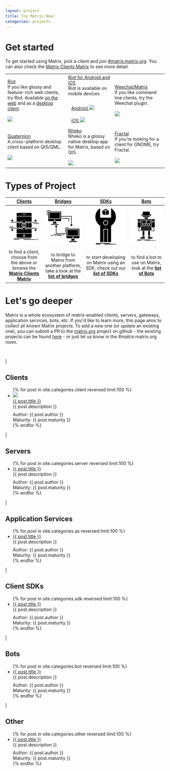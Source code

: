 ```yaml
---
layout: project
title: Try Matrix Now!
categories: projects
---
```

<script type="text/javascript">
jQuery(document).ready(($) => {
  {% assign maturities = '' | split: ',' %}
  {% assign languages = '' | split: ',' %}
  {% assign licenses = '' | split: ',' %}
  {% for post in site.categories.projects %}
    {% assign maturities = maturities | push: post.maturity %}
    {% assign languages = languages | push: post.language %}
    {% assign licenses = licenses | push: post.license %}
  {% endfor %}

  /* Populate types list */
  var types = [
    ['Clients', 'client'],
    ['Servers', 'server'],
    ['Application Services', 'as'],
    ['Client SDKs', 'sdk'],
    ['Bots', 'bot'],
    ['Other', 'other']];
  types.forEach(type => {
    var item = $('<div>');
    var checkboxId = 'chk-type-' + type[1];
    item.append(
      $('<input>')
        .attr('id', checkboxId)
        .attr('type', 'checkbox')
        .attr('checked', 'checked')
    );
    item.append($('<label>').attr('for', checkboxId).text(" " + type[0]));
    $("#types-list").append(item);
  });

  /* For each type, a click event */
  $("[id^=chk-type]").click(function(a) {
    var type = a.target.id.replace("chk-type-", "");
    checkVisibility($('li.project[data-type="' + type + '"]').toArray());
  });

  /* Populate maturities list */
  //var maturities =  "{{ maturities | uniq | join: "," }}".split(',');

  var maturities =  "Released,Stable,Late Beta,Beta,Early Beta,Late Alpha,Alpha,Early Alpha,No longer maintained".split(',');
  maturities.forEach((maturity => {
    if (maturity.length === 0) return;

    var item = $('<div>');
    var checkboxId = 'chk-maturity-' + maturity.replace(/ /g, '');

    var checkbox = $('<input>')
        .attr('id', checkboxId)
        .attr('type', 'checkbox');
    if (maturity !== "No longer maintained") { checkbox.attr('checked', 'checked'); };
    
    item.append(checkbox);
    item.append($('<label>').attr('for', checkboxId).text(" " + maturity.trim()))
    $("#maturities-list").append(item);
  }));

  /* For each maturity, a click event */
  $("[id^=chk-maturity]").click(function(a) {
    var maturity = a.target.id.replace("chk-maturity-", "");
    checkVisibility($('li.project[data-maturity="' + maturity + '"]').toArray());
  });

  /* Populate languages list */
  //var languages =  "{{ languages | uniq | join: "," }}".split(',');
  var languages =  ",C++/Qt/QML,Shell,JavaScript,Python,Kotlin,C++,Java,Perl,Go,Lisp,Lua,TypeScript,C#,Haxe,Rust,Swift,C++/Qt,PowerShell,Shell/Python,Playbook,Elixir,C,PHP,C#/Python,C++/QML".split(',');
  if (languages.indexOf("Unknown") === -1) languages.push("Unknown");
  languages.forEach((language => {
    if (language.length === 0) return;

    var item = $('<div>').addClass("item-language");
    var checkboxId = 'chk-language-' + language.replace(/ /g, '').replace(/\+/g, '-').replace(/\//g, '-').replace(/#/g, '-');
    item.append(
      $('<input>')
        .attr('id', checkboxId)
        .attr('type', 'checkbox')
        .attr('checked', 'checked')
    );
    item.append($('<label>').attr('for', checkboxId).text(" " + language.trim()))
    $("#languages-list").append(item);
  }));

  /* For each language, a click event */
  $("[id^=chk-language]").click(function(a) {
    var language = a.target.id.replace("chk-language-", "");
    checkVisibility($('li.project[data-language="' + language + '"]').toArray());
  });

  /* Populate licenses list */
  //var licenses =  "{{ licenses | uniq | join: "," }}".split(',');
  var licenses =  ",GPL3,AGPL3,Apache,Artistic2,MIT,CC0 1.0,Unknown,N/A,ISC,BSD,LGPL2.1".split(',');
  if (licenses.indexOf("Unknown") === -1) licenses.push("Unknown");
  licenses.forEach((license => {
    if (license.length === 0) return;

    var item = $('<div>');
    var checkboxId = 'chk-license-' + license.replace(/ /g, '').replace(/\//g, '-').replace(/\./g, '-');
    item.append(
      $('<input>')
        .attr('id', checkboxId)
        .attr('type', 'checkbox')
        .attr('checked', 'checked')
    );
    item.append($('<label>').attr('for', checkboxId).text(" " + license.trim()))
    $("#licenses-list").append(item);
  }));

  /* For each license, a click event */
  $("[id^=chk-license]").click(function(a) {
    var license = a.target.id.replace("chk-license-", "");
    checkVisibility($('li.project[data-license="' + license + '"]').toArray());
  });

  /* Missing data is classed as 'Unknown' for now */
  jQuery('li[data-language=""]').attr("data-language", "Unknown");
  jQuery('li[data-license=""]').attr("data-license", "Unknown");

  /* controls for the All/None selectors */
  $("#types-all").click(() => {
    $("[id^=chk-type]").prop("checked", true);
    checkVisibility($('li.project').toArray());
  });
  $("#types-none").click(() => {
    $("[id^=chk-type]").prop("checked", false);
    checkVisibility($('li.project').toArray());
  });
  $("#maturities-all").click(() => {
    $("[id^=chk-maturity]").prop("checked", true);
    checkVisibility($('li.project').toArray());
  });
  $("#maturities-none").click(() => {
    $("[id^=chk-maturity]").prop("checked", false);
    checkVisibility($('li.project').toArray());
  });
  $("#languages-all").click(() => {
    $("[id^=chk-language]").prop("checked", true);
    checkVisibility($('li.project').toArray());
  });
  $("#languages-none").click(() => {
    $("[id^=chk-language]").prop("checked", false);
    checkVisibility($('li.project').toArray());
  });

  $("#licenses-all").click(() => {
    $("[id^=chk-license]").prop("checked", true);
    checkVisibility($('li.project').toArray());
  });
  $("#licenses-none").click(() => {
    $("[id^=chk-license]").prop("checked", false);
    checkVisibility($('li.project').toArray());
  });

  /* Make the visibility changes on click */
  function checkVisibility(projects) {
    projects.forEach(function(project) {
      project = $(project);

      var project_type = project.data("type");
      var correct_type = $("#chk-type-" + project_type).prop("checked");
      if (! correct_type && project_type !== "") {
        project.hide(400);
        return;
      }
      var project_maturity = project.data("maturity");
      var correct_maturity = $("#chk-maturity-" + project_maturity).prop("checked");
      if (! correct_maturity && project_maturity !== "") {
        project.hide(400);
        return;
      }
      var project_language = project.data("language");
      var correct_language = $("#chk-language-" + project_language.toString()).prop("checked");
      if (! correct_language && project_language !== "") {
        project.hide(400);
        return;
      }
      var project_license = project.data("license");
      var correct_license = $("#chk-license-" + project_license.toString()).prop("checked");
      if (! correct_license && project_license !== "") {
        project.hide(400);
        return;
      }
      project.show(400);
    });
  }

  /* show contols if JS is actually available... */
  $("#controls").show();
  $("li.project a img").each(function(a, b) {
    console.log($(b).attr("src"));
    if ($(b).attr("src").length === 0) {
      $(b).attr("src", "/docs/projects/images/noimage.png");
      //$(b).attr("style", "opacity: 0.4;");
      $(b).css({opacity:0.5, height:"120px"})
    }
  });
});
</script>

# Get started

To get started using Matrix, pick a client and join [#matrix:matrix.org]. You can also check the [Matrix Clients Matrix][clients] to see more detail.

<table class='bigtable'>
  <tr>
    <td class='bigproject'>
      <a href='./client/riot.html' class='font18 bold'>
        Riot
      </a><br />
      If you like glossy and feature-rich web clients, try Riot. Available <a href='./client/riot.html'>on the web</a> and as a <a href='https://riot.im/desktop.html'>desktop client</a>.<br /><br />
      <a href='./client/riot.html'>
        <img src='/docs/projects/images/riot-web-featured.png' class='featured_screenshot'>
      </a>
    </td>
    <td class='bigproject'>
      <a href='./client/riot-android.html' class='font18 bold'>
        Riot for Android and iOS
      </a><br />
      Riot is available on mobile devices<br /><br />
      <a href='./client/riot-android.html' style="float:left; padding: 10px">
        Android
        <img src='/docs/projects/images/vector-android-featured.png' class='featured_screenshot'>
      </a>
      <a href='./client/riot-ios.html' style="float:left; padding: 10px">
        iOS
        <img src='/docs/projects/images/vector-iOS-featured.png' class='featured_screenshot'>
      </a>
    </td>
    <td class='bigproject'>
      <a href='./client/weechat.html' class='font18 bold'>
        Weechat/Matrix
      </a><br />
      If you like command line clients, try the Weechat plugin.<br /><br />
      <a href='./client/weechat.html'>
        <img src='https://matrix.org/blog/wp-content/uploads/2015/04/Screen-Shot-2015-08-07-at-13.31.29-300x209.png' class='featured_screenshot'>
      </a>
    </td>
  </tr>
  <tr>
    <td class='bigproject'>
      <a href='./client/quaternion.html' class='font18 bold'>
        Quaternion
      </a><br />
      A cross-platform desktop client based on Qt5/QML.<br /><br />
      <a href='./client/quaternion.html'>
        <img src='https://raw.githubusercontent.com/QMatrixClient/Quaternion/master/quaternion.png' class='featured_screenshot'>
      </a>
    </td>
    <td class='bigproject'>
      <a href='./client/nheko.html' class='font18 bold'>
        Nheko
      </a><br />
      Nheko is a glossy native desktop app for Matrix, based on Qt5.<br /><br />
      <a href='./client/nheko.html'>
        <img src='/docs/projects/images/nheko_thumb.png' class='featured_screenshot'>
      </a>
    </td>
    <td class='bigproject'>
      <a href='./client/fractal.html' class='font18 bold'>
        Fractal
      </a><br />
      If you're looking for a client for GNOME, try Fractal.<br /><br />
      <a href='./client/fractal.html'>
        <img src='/docs/projects/images/fractal-featured.png' class='featured_screenshot'>
      </a>
    </td>
  </tr>
</table>

# Types of Project

|[Clients][clients]|[Bridges][bridges]|[SDKs][sdks]|[Bots][bots]|
|:---:|:---:|:---:|:---:|
|[![Clients](images/tmn-client.svg)][clients]|[![Bridges](images/tmn-bridge.svg)][bridges]|[![SDKs](images/tmn-sdk.svg)][sdks]|[![Bots](images/tmn-bot.svg)][bots]|
|to find a client, choose from the above or browse the **[Matrix Clients Matrix][clients]**|to bridge to Matrix from another platform, take a look at the **[list of bridges][bridges]**|to start developing on Matrix using an SDK, check out our **[list of SDKs][sdks]**|to find a bot to use on Matrix, look at the **[list of Bots][bots]**

# Let's go deeper

Matrix is a whole ecosystem of matrix-enabled clients, servers, gateways, application services, bots, etc. If you'd like to learn more, this page aims to collect all known Matrix projects. To add a new one (or update an existing one), you can submit a PR to the [matrix.org](https://github.com/matrix-org/matrix.org) project on github - the existing projects can be found [here](https://github.com/matrix-org/matrix.org/tree/master/jekyll/_posts/projects) - or just let us know in the #matrix:matrix.org room.


<div id="controls" style="user-select: none; display: none;">
  <div id="types" class='control-column'>
    <div class='font18'>Project Type</div>
    <span id="types-all">All</span>
    <span id="types-none">None</span>
    <div id="types-list"></div>
  </div>
  <div id="maturities" class='control-column'>
    <div class='font18'>Maturity</div>
    <span id="maturities-all">All</span>
    <span id="maturities-none">None</span>
    <div id="maturities-list"></div>
  </div>
  <div id="languages" class='control-column'>
    <div class='font18'>Language</div>
    <span id="languages-all">All</span>
    <span id="languages-none">None</span>
    <br />
    <div id="languages-list" style="display: inline-table;column-count: 2;width: 400px;"></div>
  </div>
  <div id="licenses" class='control-column'>
    <div class='font18'>License</div>
    <span id="licenses-all">All</span>
    <span id="licenses-none">None</span>
    <div id="licenses-list"></div>
  </div>
</div>

<br clear="all" />

|

## Clients

<ul class='projectlist'>
  {% for post in site.categories.client reversed limit:100 %}
      <li class='project' 
        data-maturity='{{ post.maturity | replace:' ', '' }}'
        data-language='{{ post.language | replace:' ', '' | replace: '+', '-' | replace: '/', '-' | replace: '#', '-' }}'
        data-license='{{ post.license | replace:' ', '' | replace: '/', '-'| replace: '.', '-' }}'
        data-type='client'>
        <a href='/docs{{ BASE_PATH }}{{ post.url }}'> 
          <img class='thumbnail' src='{{ post.thumbnail }}'>
        </a>
        <br />
        <a href='/docs{{ BASE_PATH }}{{ post.url }}'>  
          {{ post.title }}
        </a><br />
        <div style='margin-bottom: 8px;'>
          {{ post.description }}
        </div> 
        Author: {{ post.author }}<br />
        Maturity: {{ post.maturity }} 
      </li>
  {% endfor %}
</ul>

|

## Servers

<ul class='projectlist'>
  {% for post in site.categories.server reversed limit:100 %}
      <li class='project' 
        data-maturity='{{ post.maturity | replace:' ', '' }}'
        data-language='{{ post.language | replace:' ', '' | replace: '+', '-' | replace: '/', '-' | replace: '#', '-' }}'
        data-license='{{ post.license | replace:' ', '' | replace: '/', '-'| replace: '.', '-' }}'
        data-type='server'>
        <a href='/docs{{ BASE_PATH }}{{ post.url }}'>
          {{ post.title }}
        </a><br />
        <div style='margin-bottom: 8px;'>
          {{ post.description }}
        </div>
        Author: {{ post.author }}<br />
        Maturity: {{ post.maturity }}
      </li>
  {% endfor %}
</ul>


|

## Application Services

<ul class='projectlist'>
  {% for post in site.categories.as reversed limit:100 %}
      <li class='project' 
        data-maturity='{{ post.maturity | replace:' ', '' }}'
        data-language='{{ post.language | replace:' ', '' | replace: '+', '-' | replace: '/', '-' | replace: '#', '-' }}'
        data-license='{{ post.license | replace:' ', '' | replace: '/', '-'| replace: '.', '-' }}'
        data-type='as'>
        <a href='/docs{{ BASE_PATH }}{{ post.url }}'>
          {{ post.title }}
        </a><br />
        <div style='margin-bottom: 8px;'>
          {{ post.description }}
        </div>
        Author: {{ post.author }}<br />
        Maturity: {{ post.maturity }}
      </li>
  {% endfor %}

 </ul>

|

## Client SDKs

<ul class='projectlist'>
  {% for post in site.categories.sdk reversed limit:100 %}
      <li class='project' 
        data-maturity='{{ post.maturity | replace:' ', '' }}'
        data-language='{{ post.language | replace:' ', '' | replace: '+', '-' | replace: '/', '-' | replace: '#', '-' }}'
        data-license='{{ post.license | replace:' ', '' | replace: '/', '-'| replace: '.', '-' }}'
        data-type='sdk'>
        <a href='/docs{{ BASE_PATH }}{{ post.url }}'>
          {{ post.title }}
        </a><br />
        <div style='margin-bottom: 8px;'>
          {{ post.description }}
        </div>
        Author: {{ post.author }}<br />
        Maturity: {{ post.maturity }}
      </li>
  {% endfor %}

 </ul>

|

## Bots

<ul class='projectlist'>
  {% for post in site.categories.bot reversed limit:100 %}
      <li class='project' 
        data-maturity='{{ post.maturity | replace:' ', '' }}'
        data-language='{{ post.language | replace:' ', '' | replace: '+', '-' | replace: '/', '-' | replace: '#', '-' }}'
        data-license='{{ post.license | replace:' ', '' | replace: '/', '-'| replace: '.', '-' }}'
        data-type='bot'>
        <a href='/docs{{ BASE_PATH }}{{ post.url }}'>
          {{ post.title }}
        </a><br />
        <div style='margin-bottom: 8px;'>
          {{ post.description }}
        </div>
        Author: {{ post.author }}<br />
        Maturity: {{ post.maturity }}
      </li>
  {% endfor %}

 </ul>

|

## Other

<ul class='projectlist'>
  {% for post in site.categories.other reversed limit:100 %}
      <li class='project' 
        data-maturity='{{ post.maturity | replace:' ', '' }}'
        data-language='{{ post.language | replace:' ', '' | replace: '+', '-' | replace: '/', '-' | replace: '#', '-' }}'
        data-license='{{ post.license | replace:' ', '' | replace: '/', '-'| replace: '.', '-' }}'
        data-type='other'>
        <a href='/docs{{ BASE_PATH }}{{ post.url }}'>
          {{ post.title }}
        </a><br />
        <div style='margin-bottom: 8px;'>
          {{ post.description }}
        </div>
        Author: {{ post.author }}<br />
        Maturity: {{ post.maturity }}
      </li>
  {% endfor %}

 </ul>

[#matrix:matrix.org]: https://matrix.to/#/#matrix:matrix.org
[clients]: https://matrix.org/docs/projects/clients-matrix
[bridges]: https://matrix.org/docs/projects/bridges
[sdks]: https://matrix.org/docs/projects/sdks
[bots]: https://matrix.org/docs/projects/bots